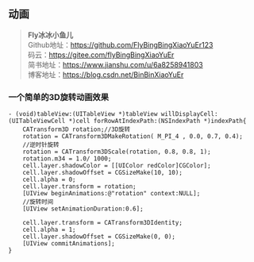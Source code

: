 ## 动画 
>  **Fly冰冰小鱼儿**     
>Github地址：https://github.com/FlyBingBingXiaoYuEr123              
>码云：https://gitee.com/flyBingBingXiaoYuEr   
>简书地址：https://www.jianshu.com/u/6a8258941803  
  博客地址：https://blog.csdn.net/BinBinXiaoYuEr
  

### 一个简单的3D旋转动画效果

```
- (void)tableView:(UITableView *)tableView willDisplayCell:(UITableViewCell *)cell forRowAtIndexPath:(NSIndexPath *)indexPath{
    CATransform3D rotation;//3D旋转
    rotation = CATransform3DMakeRotation( M_PI_4 , 0.0, 0.7, 0.4);
    //逆时针旋转
    rotation = CATransform3DScale(rotation, 0.8, 0.8, 1);
    rotation.m34 = 1.0/ 1000;
    cell.layer.shadowColor = [[UIColor redColor]CGColor];
    cell.layer.shadowOffset = CGSizeMake(10, 10);
    cell.alpha = 0;
    cell.layer.transform = rotation;
    [UIView beginAnimations:@"rotation" context:NULL];
    //旋转时间
    [UIView setAnimationDuration:0.6];
    
    cell.layer.transform = CATransform3DIdentity;
    cell.alpha = 1;
    cell.layer.shadowOffset = CGSizeMake(0, 0);
    [UIView commitAnimations];
}
```



